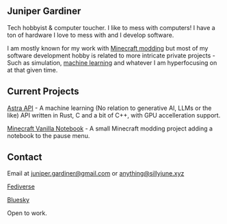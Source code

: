 ## Juniper Gardiner

Tech hobbyist & computer toucher. I like to mess with computers! I have a ton of hardware I love to mess with and I develop software.

I am mostly known for my work with [Minecraft modding](https://modrinth.com/user/Juniper) but most of my software development hobby is related to more intricate private projects - Such as simulation, [machine learning](forgejo.sillyjune.xyz/juniper/astra-api) and whatever I am hyperfocusing on at that given time.
## Current Projects

[Astra API](https://forgejo.sillyjune.xyz/juniper/astra-api) - A machine learning (No relation to generative AI, LLMs or the like) API written in Rust, C and a bit of C++, with GPU accelleration support.

[Minecraft Vanilla Notebook](https://github.com/JunePrimavera/Minecraft-Vanilla-Notebook) - A small Minecraft modding project adding a notebook to the pause menu.

## Contact

Email at juniper.gardiner@gmail.com or anything@sillyjune.xyz

[Fediverse](https://fedi.sillyjune.xyz/juniper)

[Bluesky](https://bsky.app/profile/juniper-bsky.sillyjune.xyz)

Open to work.
